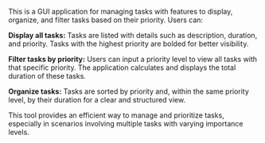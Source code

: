 This is a GUI application for managing tasks with features to display, organize, and filter tasks based on their priority. Users can:

**Display all tasks:** Tasks are listed with details such as description, duration, and priority. Tasks with the highest priority are bolded for better visibility.

**Filter tasks by priority:** Users can input a priority level to view all tasks with that specific priority. The application calculates and displays the total duration of these tasks.

**Organize tasks:** Tasks are sorted by priority and, within the same priority level, by their duration for a clear and structured view.

This tool provides an efficient way to manage and prioritize tasks, especially in scenarios involving multiple tasks with varying importance levels.






